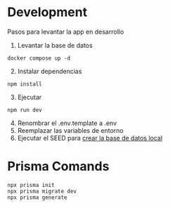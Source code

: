# Development
Pasos para levantar la app en desarrollo

1. Levantar la base de datos
```
docker compose up -d
```

2.  Instalar dependencias
```
npm install
```

3. Ejecutar
```
npm run dev
```

4. Renombrar el .env.template a .env
5. Reemplazar las variables de entorno
6. Ejecutar el SEED para [crear la base de datos local](localhost:3000/api/seed)

# Prisma Comands
```
npx prisma init
npx prisma migrate dev
npx prisma generate
```